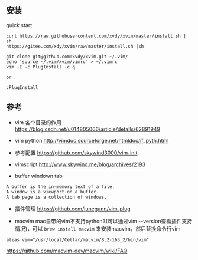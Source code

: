 ## 安装

quick start
```
curl https://raw.githubusercontent.com/xvdy/xvim/master/install.sh | sh
https://gitee.com/xdy/xvim/raw/master/install.sh |sh
```

```
git clone git@github.com:xvdy/xvim.git ~/.vim/
echo 'source ~/.vim/xvim/vimrc' > ~/.vimrc
vim -E -c PlugInstall -c q

or

:PlugInstall
```

## 参考
* vim 各个目录的作用
https://blog.csdn.net/u014805066/article/details/62891949

* vim python
http://vimdoc.sourceforge.net/htmldoc/if_pyth.html

* 参考配置
https://github.com/skywind3000/vim-init

* vimscript
http://www.skywind.me/blog/archives/2193

* buffer windown tab

```
A buffer is the in-memory text of a file.
A window is a viewport on a buffer.
A tab page is a collection of windows.
```

* 插件管理
https://github.com/junegunn/vim-plug

* macvim
mac自带的vim不支持python3(可以通过vim --version查看插件支持情况)，可以 `brew install macvim` 来安装macvim，然后替换命令行vim

`alias vim="/usr/local/Cellar/macvim/8.2-163_2/bin/vim"`

https://github.com/macvim-dev/macvim/wiki/FAQ
